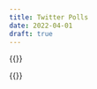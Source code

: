 ```yaml
---
title: Twitter Polls
date: 2022-04-01
draft: true
---
```


{{<tweet id="1504102594192584705">}}

{{<tweet id="1110597904643743744">}}
